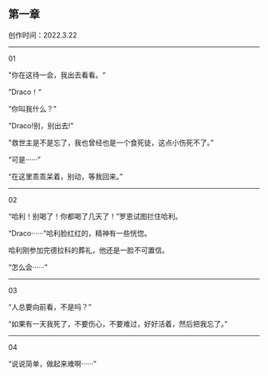 ## 第一章

创作时间：2022.3.22

------

01

"你在这待一会，我出去看看。“

”Draco！“

”你叫我什么？"

"Draco!别，别出去!"

"救世主是不是忘了，我也曾经也是一个食死徒，这点小伤死不了。”

“可是······”

“在这里乖乖呆着，别动，等我回来。”

------

02

“哈利！别喝了！你都喝了几天了！”罗恩试图拦住哈利。

“Draco······”哈利脸红红的，精神有一些恍惚。

哈利刚参加完德拉科的葬礼，他还是一脸不可置信。

“怎么会······”

------

03

“人总要向前看，不是吗？”

“如果有一天我死了，不要伤心，不要难过，好好活着，然后把我忘了。”

------

04

“说说简单，做起来难啊······”
